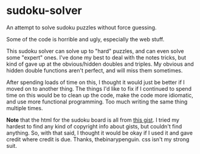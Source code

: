 # sudoku-solver

An attempt to solve sudoku puzzles without force guessing.

Some of the code is horrible and ugly, especially the web stuff.

This sudoku solver can solve up to "hard" puzzles, and can even solve some "expert" ones. I've done my best to deal with the notes tricks, but kind of gave up at the obvious/hidden doubles and triples. My obvious and hidden double functions aren't perfect, and will miss them sometimes.

After spending loads of time on this, I thought it would just be better if I moved on to another thing. The things I'd like to fix if I continued to spend time on this would be to clean up the code, make the code more idiomatic, and use more functional programming. Too much writing the same thing multiple times.

**Note** that the html for the sudoku board is all from [this gist](https://gist.github.com/thebinarypenguin/4d45ffe87096e508800b5d11544bf2fa). I tried my hardest to find any kind of copyright info about gists, but couldn't find anything. So, with that said, I thought it would be okay if I used it and gave credit where credit is due. Thanks, thebinarypenguin. css isn't my strong suit.